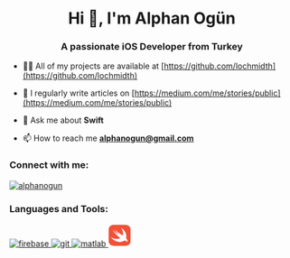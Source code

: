 <h1 align="center">Hi 👋, I'm Alphan Ogün</h1>
<h3 align="center">A passionate iOS Developer from Turkey</h3>

- 👨‍💻 All of my projects are available at [https://github.com/lochmidth](https://github.com/lochmidth)

- 📝 I regularly write articles on [https://medium.com/me/stories/public](https://medium.com/me/stories/public)

- 💬 Ask me about **Swift**

- 📫 How to reach me **alphanogun@gmail.com**

<h3 align="left">Connect with me:</h3>
<p align="left">
<a href="https://linkedin.com/in/alphanogun" target="blank"><img align="center" src="https://raw.githubusercontent.com/rahuldkjain/github-profile-readme-generator/master/src/images/icons/Social/linked-in-alt.svg" alt="alphanogun" height="30" width="40" /></a>
</p>

<h3 align="left">Languages and Tools:</h3>
<p align="left"> <a href="https://firebase.google.com/" target="_blank" rel="noreferrer"> <img src="https://www.vectorlogo.zone/logos/firebase/firebase-icon.svg" alt="firebase" width="40" height="40"/> </a> <a href="https://git-scm.com/" target="_blank" rel="noreferrer"> <img src="https://www.vectorlogo.zone/logos/git-scm/git-scm-icon.svg" alt="git" width="40" height="40"/> </a> <a href="https://www.mathworks.com/" target="_blank" rel="noreferrer"> <img src="https://upload.wikimedia.org/wikipedia/commons/2/21/Matlab_Logo.png" alt="matlab" width="40" height="40"/> </a> <a href="https://developer.apple.com/swift/" target="_blank" rel="noreferrer"> <img src="https://raw.githubusercontent.com/devicons/devicon/master/icons/swift/swift-original.svg" alt="swift" width="40" height="40"/> </a> </p>
